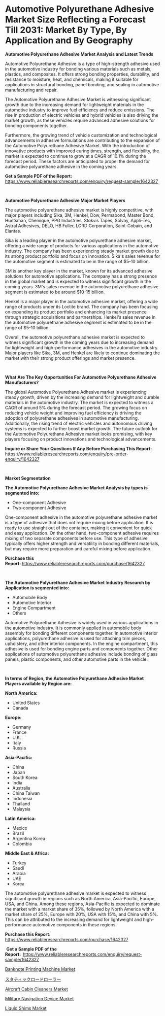 <p><h1>Automotive Polyurethane Adhesive Market Size Reflecting a Forecast Till 2031: Market By Type, By Application and By Geography</h1></p><p><strong>Automotive Polyurethane Adhesive Market Analysis and Latest Trends</strong></p>
<p><p>Automotive Polyurethane Adhesive is a type of high-strength adhesive used in the automotive industry for bonding various materials such as metals, plastics, and composites. It offers strong bonding properties, durability, and resistance to moisture, heat, and chemicals, making it suitable for applications in structural bonding, panel bonding, and sealing in automotive manufacturing and repair.</p><p>The Automotive Polyurethane Adhesive Market is witnessing significant growth due to the increasing demand for lightweight materials in the automotive industry to improve fuel efficiency and reduce emissions. The rise in production of electric vehicles and hybrid vehicles is also driving the market growth, as these vehicles require advanced adhesive solutions for bonding components together.</p><p>Furthermore, the growing trend of vehicle customization and technological advancements in adhesive formulations are contributing to the expansion of the Automotive Polyurethane Adhesive Market. With the introduction of innovative products with improved curing times, strength, and flexibility, the market is expected to continue to grow at a CAGR of 10.1% during the forecast period. These factors are anticipated to propel the demand for automotive polyurethane adhesive in the coming years.</p></p>
<p><strong>Get a Sample PDF of the Report:&nbsp;</strong> <a href="https://www.reliableresearchreports.com/enquiry/request-sample/1642327">https://www.reliableresearchreports.com/enquiry/request-sample/1642327</a></p>
<p>&nbsp;</p>
<p><strong>Automotive Polyurethane Adhesive Major Market Players</strong></p>
<p><p>The automotive polyurethane adhesive market is highly competitive, with major players including Sika, 3M, Henkel, Dow, Permabond, Master Bond, Huntsman, Chemique, PPG Industries, Stokvis Tapes, Solvay, Appli-Tec, Astral Adhesives, DELO, HB Fuller, LORD Corporation, Saint-Gobain, and Elantas.</p><p>Sika is a leading player in the automotive polyurethane adhesive market, offering a wide range of products for various applications in the automotive industry. The company has been experiencing steady market growth due to its strong product portfolio and focus on innovation. Sika's sales revenue for the automotive segment is estimated to be in the range of $5-10 billion.</p><p>3M is another key player in the market, known for its advanced adhesive solutions for automotive applications. The company has a strong presence in the global market and is expected to witness significant growth in the coming years. 3M's sales revenue in the automotive polyurethane adhesive segment is estimated to be around $10-15 billion.</p><p>Henkel is a major player in the automotive adhesive market, offering a wide range of products under its Loctite brand. The company has been focusing on expanding its product portfolio and enhancing its market presence through strategic acquisitions and partnerships. Henkel's sales revenue in the automotive polyurethane adhesive segment is estimated to be in the range of $5-10 billion.</p><p>Overall, the automotive polyurethane adhesive market is expected to witness significant growth in the coming years due to increasing demand for lightweight and high-performance adhesives in the automotive industry. Major players like Sika, 3M, and Henkel are likely to continue dominating the market with their strong product offerings and market presence.</p></p>
<p>&nbsp;</p>
<p><strong>What Are The Key Opportunities For Automotive Polyurethane Adhesive Manufacturers?</strong></p>
<p><p>The global Automotive Polyurethane Adhesive market is experiencing steady growth, driven by the increasing demand for lightweight and durable materials in the automotive industry. The market is expected to witness a CAGR of around 5% during the forecast period. The growing focus on reducing vehicle weight and improving fuel efficiency is driving the adoption of polyurethane adhesives in automotive manufacturing. Additionally, the rising trend of electric vehicles and autonomous driving systems is expected to further boost market growth. The future outlook for the Automotive Polyurethane Adhesive market looks promising, with key players focusing on product innovations and technological advancements.</p></p>
<p><strong>Inquire or Share Your Questions If Any Before Purchasing This Report:</strong> <a href="https://www.reliableresearchreports.com/enquiry/pre-order-enquiry/1642327">https://www.reliableresearchreports.com/enquiry/pre-order-enquiry/1642327</a></p>
<p>&nbsp;</p>
<p><strong>Market Segmentation</strong></p>
<p><strong>The Automotive Polyurethane Adhesive Market Analysis by types is segmented into:</strong></p>
<p><ul><li>One-component Adhesive</li><li>Two-component Adhesive</li></ul></p>
<p><p>One-component adhesive in the automotive polyurethane adhesive market is a type of adhesive that does not require mixing before application. It is ready to use straight out of the container, making it convenient for quick and easy application. On the other hand, two-component adhesive requires mixing of two separate components before use. This type of adhesive typically offers higher strength and versatility in bonding different materials, but may require more preparation and careful mixing before application.</p></p>
<p><strong>Purchase this Report:&nbsp;</strong><a href="https://www.reliableresearchreports.com/purchase/1642327">https://www.reliableresearchreports.com/purchase/1642327</a></p>
<p>&nbsp;</p>
<p><strong>The Automotive Polyurethane Adhesive Market Industry Research by Application is segmented into:</strong></p>
<p><ul><li>Automobile Body</li><li>Automotive Interior</li><li>Engine Compartment</li><li>Others</li></ul></p>
<p><p>Automotive Polyurethane Adhesive is widely used in various applications in the automotive industry. It is commonly applied in automobile body assembly for bonding different components together. In automotive interior applications, polyurethane adhesive is used for attaching trim pieces, upholstery, and other interior components. In the engine compartment, this adhesive is used for bonding engine parts and components together. Other applications of automotive polyurethane adhesive include bonding of glass panels, plastic components, and other automotive parts in the vehicle.</p></p>
<p>&nbsp;</p>
<p><strong>In terms of Region, the Automotive Polyurethane Adhesive Market Players available by Region are:</strong></p>
<p>
    <p> <strong> North America: </strong>
        <ul>
            <li>United States</li>
            <li>Canada</li>
        </ul>
        </p> 
    <p> <strong> Europe: </strong>
        <ul>
            <li>Germany</li>
            <li>France</li>
            <li>U.K.</li>
            <li>Italy</li>
            <li>Russia</li>
        </ul>
        </p> 
    <p> <strong> Asia-Pacific: </strong>
        <ul>
            <li>China</li>
            <li>Japan</li>
            <li>South Korea</li>
            <li>India</li>
            <li>Australia</li>
            <li>China Taiwan</li>
            <li>Indonesia</li>
            <li>Thailand</li>
            <li>Malaysia</li>
        </ul>
        </p> 
    <p> <strong> Latin America: </strong>
        <ul>
            <li>Mexico</li>
            <li>Brazil</li>
            <li>Argentina Korea</li>
            <li>Colombia</li>
        </ul>
        </p> 
    <p> <strong> Middle East & Africa: </strong>
        <ul>
            <li>Turkey</li>
            <li>Saudi</li>
            <li>Arabia</li>
            <li>UAE</li>
            <li>Korea</li>
        </ul>
    </p>
    </p>
<p><p>The automotive polyurethane adhesive market is expected to witness significant growth in regions such as North America, Asia-Pacific, Europe, USA, and China. Among these regions, Asia-Pacific is expected to dominate the market with a market share of 35%, followed by North America with a market share of 25%, Europe with 20%, USA with 15%, and China with 5%. This can be attributed to the increasing demand for lightweight and high-performance automotive components in these regions.</p></p>
<p><strong>Purchase this Report: </strong><a href="https://www.reliableresearchreports.com/purchase/1642327">https://www.reliableresearchreports.com/purchase/1642327</a></p>
<p>&nbsp;<strong>Get a Sample PDF of the Report:&nbsp;&nbsp;</strong><a href="https://www.reliableresearchreports.com/enquiry/request-sample/1642327">https://www.reliableresearchreports.com/enquiry/request-sample/1642327</a></p>
<p><strong></strong></p>
<p><p><a href="https://issuu.com/reportprime-2/docs/banknote-printing-machine-market-size-2030.pptx">Banknote Printing Machine Market</a></p><p><a href="https://github.com/ihabdkwlxs948/Market-Research-Report-List-1/blob/main/9030667193982.md">スタティックロードローラー</a></p><p><a href="https://github.com/biheemgalvinlouises6hokrh3h/Market-Research-Report-List-1/blob/main/aircraft-cabin-cleaners-market.md">Aircraft Cabin Cleaners Market</a></p><p><a href="https://issuu.com/reportprime-2/docs/military-navigation-device-market-size-2030.pptx">Military Navigation Device Market</a></p><p><a href="https://github.com/guneycigdem35/Market-Research-Report-List-2/blob/main/liquid-shims-market.md">Liquid Shims Market</a></p></p>